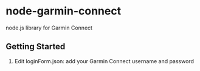node-garmin-connect
===================

node.js library for Garmin Connect

## Getting Started

1. Edit loginForm.json: add your Garmin Connect username and password